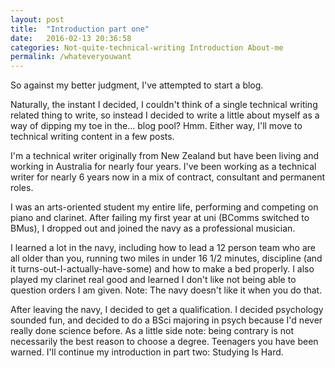 ```yaml
---
layout: post
title:  "Introduction part one"
date:   2016-02-13 20:36:58
categories: Not-quite-technical-writing Introduction About-me
permalink: /whateveryouwant
---
```


So against my better judgment, I've attempted to start a blog.

Naturally, the instant I decided, I couldn't think of a single technical writing related thing to write, so instead I decided to  write a little about myself as a way of dipping my toe in the... blog pool? Hmm. Either way, I'll move to technical writing content in a few posts.

I'm a technical writer originally from New Zealand but have been living and working in Australia for nearly four years. I've been working as a technical writer for nearly 6 years now in a mix of contract, consultant and permanent roles.

I was an arts-oriented student my entire life, performing and competing on piano and clarinet. After failing my first year at uni (BComms switched to BMus), I dropped out and joined the navy as a professional musician.

I learned a lot in the navy, including how to lead a 12 person team who are all older than you, running two miles in under 16 1/2 minutes, discipline (and it turns-out-I-actually-have-some) and how to make a bed properly. I also played my clarinet real good and learned I don't like not being able to question orders I am given. Note: The navy doesn't like it when you do that.   

After leaving the navy, I decided to get a qualification. I decided psychology sounded fun, and decided to do a BSci majoring in psych because I'd never really done science before. As a little side note: being contrary is not necessarily the best reason to choose a degree. Teenagers you have been warned. I'll continue my introduction in part two: Studying Is Hard.
